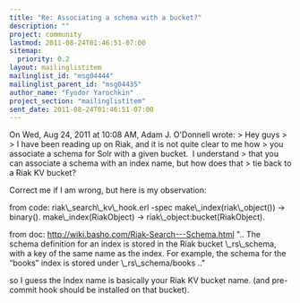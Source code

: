 ```yaml
---
title: "Re: Associating a schema with a bucket?"
description: ""
project: community
lastmod: 2011-08-24T01:46:51-07:00
sitemap:
  priority: 0.2
layout: mailinglistitem
mailinglist_id: "msg04444"
mailinglist_parent_id: "msg04435"
author_name: "Fyodor Yarochkin"
project_section: "mailinglistitem"
sent_date: 2011-08-24T01:46:51-07:00
---
```



On Wed, Aug 24, 2011 at 10:08 AM, Adam J. O'Donnell
 wrote:
&gt; Hey guys
&gt;
&gt; I have been reading up on Riak, and it is not quite clear to me how
&gt; you associate a schema for Solr with a given bucket.  I understand
&gt; that you can associate a schema with an index name, but how does that
&gt; tie back to a Riak KV bucket?

Correct me if I am wrong, but here is my observation:

from code:
riak\\_search\\_kv\\_hook.erl
-spec make\\_index(riak\\_object()) -&gt; binary().
make\\_index(RiakObject) -&gt;
 riak\\_object:bucket(RiakObject).

from doc: http://wiki.basho.com/Riak-Search---Schema.html
"..
The schema definition for an index is stored in the Riak bucket
\\_rs\\_schema, with a key of the same name as the index. For example, the
schema for the “books” index is stored under \\_rs\\_schema/books
.."

so I guess the Index name is basically your Riak KV bucket name. (and
pre-commit hook should be installed on that bucket).


